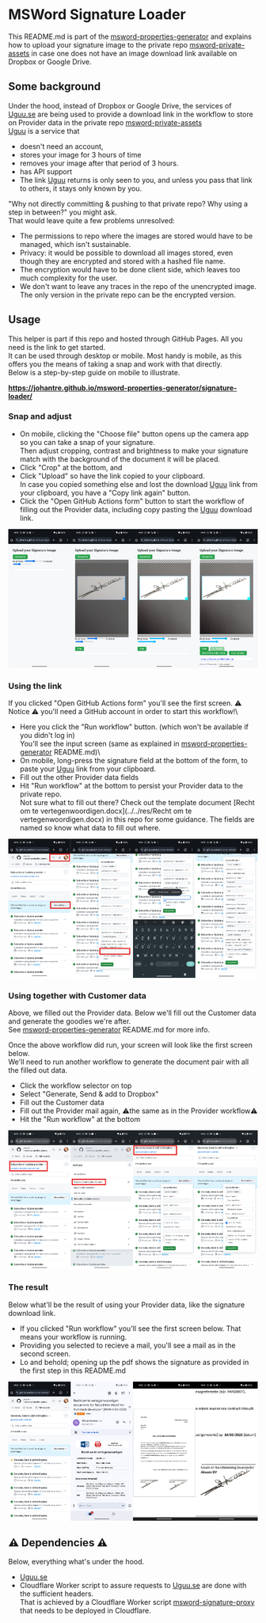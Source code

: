 # MSWord Signature Loader

This README.md is part of the [msword-properties-generator](https://github.com/johantre/msword-properties-generator) and explains how to upload your signature image to the private repo [msword-private-assets](https://github.com/johantre/msword-private-assets) in case one does not have an image download link available on Dropbox or Google Drive. 

## Some background
Under the hood, instead of Dropbox or Google Drive, the services of [Uguu.se](https://uguu.se/) are being used to provide a download link in the workflow to store on Provider data in the private repo [msword-private-assets](https://github.com/johantre/msword-private-assets)\
[Uguu](https://uguu.se/) is a service that 
- doesn't need an account, 
- stores your image for 3 hours of time 
- removes your image after that period of 3 hours.
- has API support
- The link [Uguu](https://uguu.se/) returns is only seen to you, and unless you pass that link to others, it stays only known by you. 

"Why not directly committing & pushing to that private repo? Why using a step in between?" you might ask.\
That would leave quite a few problems unresolved:
- The permissions to repo where the images are stored would have to be managed, which isn't sustainable.
- Privacy: it would be possible to download all images stored, even though they are encrypted and stored with a hashed file name.
- The encryption would have to be done client side, which leaves too much complexity for the user.
- We don't want to leave any traces in the repo of the unencrypted image. The only version in the private repo can be the encrypted version.

## Usage 
This helper is part if this repo and hosted through GitHub Pages. All you need is the link to get started.\
It can be used through desktop or mobile. Most handy is mobile, as this offers you the means of taking a snap and work with that directly.\
Below is a step-by-step guide on mobile to illustrate. 

**https://johantre.github.io/msword-properties-generator/signature-loader/**

### Snap and adjust
- On mobile, clicking the "Choose file" button opens up the camera app so you can take a snap of your signature.\
Then adjust cropping, contrast and brightness to make your signature match with the background of the document it will be placed.
- Click "Crop" at the bottom, and 
- Click "Upload" so have the link copied to your clipboard.\
In case you copied something else and lost the download [Uguu](https://uguu.se/) link from your clipboard, you have a "Copy link again" button.
- Click the "Open GitHub Actions form" button to start the workflow of filling out the Provider data, including copy pasting the [Uguu](https://uguu.se/) download link. 
<div style="display: flex; justify-content: space-between;">
<a href="../../assets/signature-loader/Signature Loader1.png" data-lightbox="images" data-title="Signature Loader1"><img src="../../assets/signature-loader/Signature Loader1.png" width="200" alt="Signature Loader1"></a>
<a href="../../assets/signature-loader/Signature Loader2.png" data-lightbox="images" data-title="Signature Loader2"><img src="../../assets/signature-loader/Signature Loader2.png" width="200" alt="Signature Loader2"></a>
<a href="../../assets/signature-loader/Signature Loader3.png" data-lightbox="images" data-title="Signature Loader3"><img src="../../assets/signature-loader/Signature Loader3.png" width="200" alt="Signature Loader3"></a>
<a href="../../assets/signature-loader/Signature Loader4.png" data-lightbox="images" data-title="Signature Loader4"><img src="../../assets/signature-loader/Signature Loader4.png" width="200" alt="Signature Loader4"></a>
</div>

### Using the link
If you clicked "Open GitHub Actions form" you'll see the first screen. ⚠️ Notice ⚠️ you'll need a GitHub account in order to start this workflow!\
- Here you click the "Run workflow" button. (which won't be available if you didn't log in)\
You'll see the input screen (same as explained in [msword-properties-generator](https://github.com/johantre/msword-properties-generator) README.md)\
- On mobile, long-press the signature field at the bottom of the form, to paste your [Uguu](https://uguu.se/) link from your clipboard.
- Fill out the other Provider data fields
- Hit "Run workflow" at the bottom to persist your Provider data to the private repo.\
Not sure what to fill out there?  Check out the template document [Recht om te vertegenwoordigen.docx](../../res/Recht om te vertegenwoordigen.docx) in this repo for some guidance. The fields are named so know what data to fill out where. 
<div style="display: flex; justify-content: space-between;">
<a href="../../assets/signature-loader/Signature Loader5.png" data-lightbox="images" data-title="Signature Loader5"><img src="../../assets/signature-loader/Signature Loader5.png" width="200" alt="Signature Loader5"></a>
<a href="../../assets/signature-loader/Signature Loader6.png" data-lightbox="images" data-title="Signature Loader6"><img src="../../assets/signature-loader/Signature Loader6.png" width="200" alt="Signature Loader6"></a>
<a href="../../assets/signature-loader/Signature Loader7.png" data-lightbox="images" data-title="Signature Loader7"><img src="../../assets/signature-loader/Signature Loader7.png" width="200" alt="Signature Loader7"></a>
<a href="../../assets/signature-loader/Signature Loader8.png" data-lightbox="images" data-title="Signature Loader8"><img src="../../assets/signature-loader/Signature Loader8.png" width="200" alt="Signature Loader8"></a>
</div>

### Using together with Customer data
Above, we filled out the Provider data.  Below we'll fill out the Customer data and generate the goodies we're after.\
See [msword-properties-generator](https://github.com/johantre/msword-properties-generator) README.md for more info.

Once the above workflow did run, your screen will look like the first screen below.\
We'll need to run another workflow to generate the document pair with all the filled out data.
- Click the workflow selector on top
- Select "Generate, Send & add to Dropbox"
- Fill out the Customer data
- Fill out the Provider mail again, ⚠️the same as in the Provider workflow⚠️
- Hit the "Run workflow" at the bottom 

<div style="display: flex; justify-content: space-between;">
<a href="../../assets/signature-loader/Usage1.png" data-lightbox="images" data-title="Usage1"><img src="../../assets/signature-loader/Usage1.png" width="200" alt="Usage1"></a>
<a href="../../assets/signature-loader/Usage2.png" data-lightbox="images" data-title="Usage2"><img src="../../assets/signature-loader/Usage2.png" width="200" alt="Usage2"></a>
<a href="../../assets/signature-loader/Usage3.png" data-lightbox="images" data-title="Usage3"><img src="../../assets/signature-loader/Usage3.png" width="200" alt="Usage3"></a>
<a href="../../assets/signature-loader/Usage4.png" data-lightbox="images" data-title="Usage4"><img src="../../assets/signature-loader/Usage4.png" width="200" alt="Usage4"></a>
</div>

### The result 
Below what'll be the result of using your Provider data, like the signature download link.

- If you clicked "Run workflow" you'll see the first screen below. That means your workflow is running.  
- Providing you selected to recieve a mail, you'll see a mail as in the second screen.
- Lo and behold; opening up the pdf shows the signature as provided in the first step in this README.md

<div style="display: flex; justify-content: space-between;">
<a href="../../assets/signature-loader/Signature Loader-GenerateSend1.png" data-lightbox="images" data-title="Signature Loader-GenerateSend1"><img src="../../assets/signature-loader/Signature Loader-GenerateSend1.png" width="200" alt="Signature Loader-GenerateSend1"></a>
<a href="../../assets/signature-loader/Signature Loader-GenerateSend2.png" data-lightbox="images" data-title="Signature Loader-GenerateSend2"><img src="../../assets/signature-loader/Signature Loader-GenerateSend2.png" width="200" alt="Signature Loader-GenerateSend2"></a>
<a href="../../assets/signature-loader/Signature Loader-GenerateSend3.png" data-lightbox="images" data-title="Signature Loader-GenerateSend3"><img src="../../assets/signature-loader/Signature Loader-GenerateSend3.png" width="200" alt="Signature Loader-GenerateSend3"></a>
<a href="../../assets/signature-loader/Signature Loader-GenerateSend4.png" data-lightbox="images" data-title="Signature Loader-GenerateSend4"><img src="../../assets/signature-loader/Signature Loader-GenerateSend4.png" width="200" alt="Signature Loader-GenerateSend4"></a>
</div>

## ⚠️ Dependencies ⚠️
Below, everything what's under the hood.
- [Uguu.se](https://uguu.se/)
- Cloudflare Worker script to assure requests to [Uguu.se](https://uguu.se/) are done with the sufficient headers.\
That is achieved by a Cloudflare Worker script [msword-signature-proxy](https://github.com/johantre/msword-signature-proxy) that needs to be deployed in Cloudflare. 
